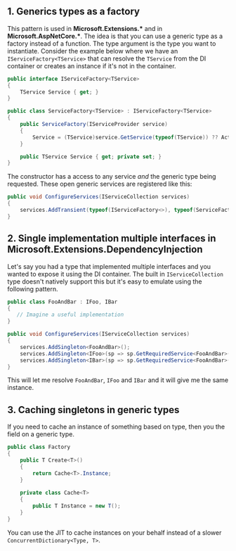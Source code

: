 ## 1. Generics types as a factory

This pattern is used in **Microsoft.Extensions.\*** and in **Microsoft.AspNetCore.\***. The idea is that you can use a generic type as a factory instead of a function. The type argument is the 
type you want to instantiate. Consider the example below where we have an `IServiceFactory<TService>` that can resolve the `TService` from the DI container or creates an instance if it's 
not in the container.

```C#
public interface IServiceFactory<TService>
{
    TService Service { get; }
}

public class ServiceFactory<TService> : IServiceFactory<TService>
{
    public ServiceFactory(IServiceProvider service)
    {
        Service = (TService)service.GetService(typeof(TService)) ?? ActivatorUtilities.CreateInstance<TService>(service);
    }

    public TService Service { get; private set; }
}
```

The constructor has a access to any service *and* the generic type being requested. These open generic services are registered like this:

```C#
public void ConfigureServices(IServiceCollection services)
{
    services.AddTransient(typeof(IServiceFactory<>), typeof(ServiceFactory<>));
}
```

## 2. Single implementation multiple interfaces in Microsoft.Extensions.DependencyInjection

Let's say you had a type that implemented multiple interfaces and you wanted to expose it using the DI container. The built in `IServiceCollection` type doesn't natively support this but it's easy to emulate using the following pattern.

```C#
public class FooAndBar : IFoo, IBar
{
   // Imagine a useful implementation
}
```

```C#
public void ConfigureServices(IServiceCollection services)
{
    services.AddSingleton<FooAndBar>();
    services.AddSingleton<IFoo>(sp => sp.GetRequiredService<FooAndBar>());
    services.AddSingleton<IBar>(sp => sp.GetRequiredService<FooAndBar>());
}
```

This will let me resolve `FooAndBar`, `IFoo` and `IBar` and it will give me the same instance.

## 3. Caching singletons in generic types

If you need to cache an instance of something based on type, then you the field on a generic type.

```C#
public class Factory
{
    public T Create<T>()
    {
        return Cache<T>.Instance;
    }
    
    private class Cache<T>
    {
        public T Instance = new T();
    }
}
```

You can use the JIT to cache instances on your behalf instead of a slower `ConcurrentDictionary<Type, T>`.
